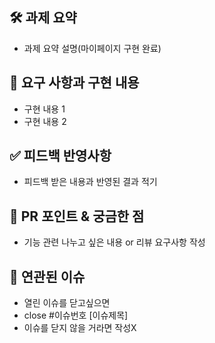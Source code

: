 ## 🛠️ 과제 요약 
- 과제 요약 설명(마이페이지 구현 완료)

## 📝 요구 사항과 구현 내용
- 구현 내용 1
- 구현 내용 2

## ✅ 피드백 반영사항
- 피드백 받은 내용과 반영된 결과 적기

## 💬 PR 포인트 & 궁금한 점
- 기능 관련 나누고 싶은 내용 or 리뷰 요구사항 작성

## 🔗 연관된 이슈
- 열린 이슈를 닫고싶으면 
- close #이슈번호 [이슈제목]
- 이슈를 닫지 않을 거라면 작성X